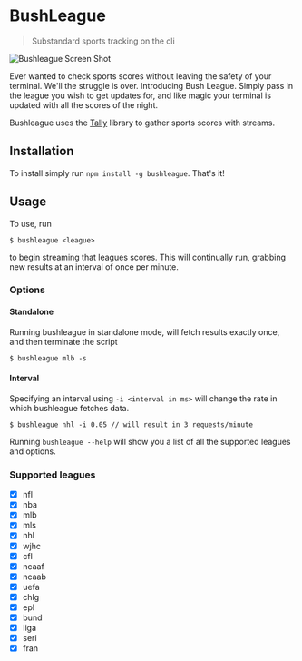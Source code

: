 # BushLeague
> Substandard sports tracking on the cli

![Bushleague Screen Shot](http://i.imgur.com/49RWw6c.png)

Ever wanted to check sports scores without leaving the safety of your terminal. We'll the struggle is over. Introducing Bush League. Simply pass in the league you wish to get updates for, and like magic your terminal is updated with all the scores of the night.

Bushleague uses the [Tally](https://github.com/morriswchris/tally) library to gather sports scores with streams.

## Installation
To install simply run `npm install -g bushleague`. That's it!

## Usage
To use, run 
``` shell
$ bushleague <league>
```
to begin streaming that leagues scores. This will continually run, grabbing new results at an interval of once per minute. 

### Options

#### Standalone
Running bushleague in standalone mode, will fetch results exactly once, and then terminate the script
```shell
$ bushleague mlb -s
```

#### Interval
Specifying an interval using `-i <interval in ms>` will change the rate in which bushleague fetches data.

```shell
$ bushleague nhl -i 0.05 // will result in 3 requests/minute
```

Running `bushleague --help` will show you a list of all the supported leagues and options.

### Supported leagues
- [x] nfl
- [x] nba
- [x] mlb
- [x] mls
- [x] nhl
- [x] wjhc
- [x] cfl
- [x] ncaaf
- [x] ncaab
- [x] uefa
- [x] chlg
- [x] epl
- [x] bund
- [x] liga
- [x] seri
- [x] fran
